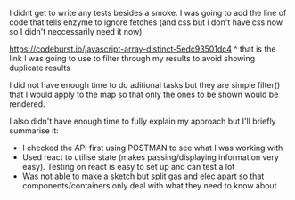 I didnt get to write any tests besides a smoke. I was going to add the line of code that tells enzyme to ignore fetches (and css but i don't have css now so I didn't neccessarily need it now)

https://codeburst.io/javascript-array-distinct-5edc93501dc4
^ that is the link I was going to use to filter through my results to avoid showing duplicate results 

I did not have enough time to do aditional tasks but they are simple filter() that I would apply to the map so that only the ones to be shown would be rendered.

I also didn't have enough time to fully explain my approach but I'll briefly summarise it:
- I checked the API first using POSTMAN to see what I was working with 
- Used react to utilise state (makes passing/displaying information very easy). Testing on react is easy to set up and can test a lot
- Was not able to make a sketch but split gas and elec apart so that components/containers only deal with what they need to know about